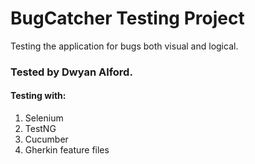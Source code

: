 # BugCatcher Testing Project

Testing the application for bugs both visual and logical.

### Tested by Dwyan Alford.
#### Testing with:
1. Selenium
2. TestNG
3. Cucumber
4. Gherkin feature files

